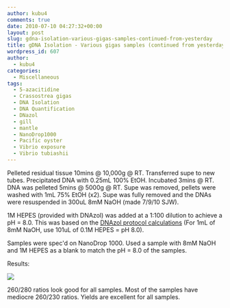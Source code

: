 ```yaml
---
author: kubu4
comments: true
date: 2010-07-10 04:27:32+00:00
layout: post
slug: gdna-isolation-various-gigas-samples-continued-from-yesterday
title: gDNA Isolation - Various gigas samples (continued from yesterday)
wordpress_id: 607
author:
  - kubu4
categories:
  - Miscellaneous
tags:
  - 5-azacitidine
  - Crassostrea gigas
  - DNA Isolation
  - DNA Quantification
  - DNazol
  - gill
  - mantle
  - NanoDrop1000
  - Pacific oyster
  - Vibrio exposure
  - Vibrio tubiashii
---
```


Pelleted residual tissue 10mins @ 10,000g @ RT. Transferred supe to new tubes. Precipitated DNA with 0.25mL 100% EtOH. Incubated 3mins @ RT. DNA was pelleted 5mins @ 5000g @ RT. Supe was removed, pellets were washed with 1mL 75% EtOH (x2). Supe was fully removed and the DNAs were resuspended in 300uL 8mM NaOH (made 7/9/10 SJW).

1M HEPES (provided with DNAzol) was added at a 1:100 dilution to achieve a pH = 8.0. This was based on the [DNAzol protocol calculations](http://www.mrcgene.com/dnazol.htm) (For 1mL of 8mM NaOH, use 101uL of 0.1M HEPES = pH 8.0).

Samples were spec'd on NanoDrop 1000. Used a sample with 8mM NaOH and 1M HEPES as a blank to match the pH = 8.0 of the samples.

Results:

![](http://eagle.fish.washington.edu/Arabidopsis/20100709%20gDNA%20ODs.JPG)

260/280 ratios look good for all samples. Most of the samples have mediocre 260/230 ratios. Yields are excellent for all samples.
